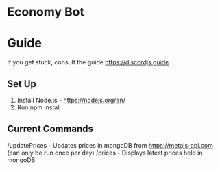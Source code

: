 # Economy Bot #

# Guide #
If you get stuck, consult the guide
https://discordjs.guide


## Set Up ##

1. Install Node.js - https://nodejs.org/en/
2. Run npm install

## Current Commands ## 
/updatePrices - Updates prices in mongoDB from https://metals-api.com (can only be run once per day)
/prices - Displays latest prices held in mongoDB

